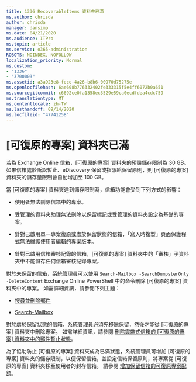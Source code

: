 ```yaml
---
title: 1336 RecoverableItems 資料夾已滿
ms.author: chrisda
author: chrisda
manager: dansimp
ms.date: 04/21/2020
ms.audience: ITPro
ms.topic: article
ms.service: o365-administration
ROBOTS: NOINDEX, NOFOLLOW
localization_priority: Normal
ms.custom:
- "1336"
- "3700003"
ms.assetid: a3a923e8-fece-4a26-b8b6-00970d75275e
ms.openlocfilehash: 6ae608b776332402fe333315f5e4ff6072b0a651
ms.sourcegitcommit: c6692ce0fa1358ec3529e59ca0ecdfdea4cdc759
ms.translationtype: MT
ms.contentlocale: zh-TW
ms.lasthandoff: 09/14/2020
ms.locfileid: "47741258"
---
```

# <a name="the-recoverable-items-folder-is-full"></a>[可復原的專案] 資料夾已滿

若為 Exchange Online 信箱，[可復原的專案] 資料夾的預設儲存限制為 30 GB。 如果信箱處於訴訟暫止、eDiscovery 保留或指派給保留原則，則 [可復原的專案] 資料夾的儲存量限制會自動增加至 100 GB。

當 [可復原的專案] 資料夾達到儲存限制時，信箱功能會受到下列方式的影響：

- 使用者無法刪除信箱中的專案。

- 受管理的資料夾助理無法刪除以保留標記或受管理的資料夾設定為基礎的專案。

- 針對已啟用單一專案復原或處於保留狀態的信箱，「寫入時複製」頁面保護程式無法維護使用者編輯的專案版本。

- 針對已啟用信箱審核記錄的信箱，[可復原的專案] 資料夾中的「審核」子資料夾中不能儲存任何信箱審核記錄專案。

對於未保留的信箱，系統管理員可以使用 `Search-Mailbox -SearchDumpsterOnly -DeleteContent` Exchange Online PowerShell 中的命令刪除 [可復原的專案] 資料夾中的專案。 如需詳細資訊，請參閱下列主題：

- [搜尋並刪除郵件](https://docs.microsoft.com/microsoft-365/compliance/search-for-and-delete-messagesadmin-help)

- [Search-Mailbox](https://docs.microsoft.com/powershell/module/exchange/mailboxes/Search-Mailbox)

對於處於保留狀態的信箱，系統管理員必須先移除保留，然後才能從 [可復原的專案] 資料夾中刪除專案。 如需詳細資訊，請參閱 [刪除雲端式信箱的 [可復原的專案] 資料夾中的郵件暫止狀態](https://docs.microsoft.com/microsoft-365/compliance/delete-items-in-the-recoverable-items-folder-of-mailboxes-on-hold)。

為了協助防止 [可復原的專案] 資料夾成為已滿狀態，系統管理員可增加 [可復原的專案] 資料夾的儲存限制，以便保留信箱，並設定信箱保留原則，將專案從 [可復原的專案] 資料夾移至使用者的封存信箱。 請參閱 [增加保留信箱的可復原專案配額](https://docs.microsoft.com/microsoft-365/compliance/increase-the-recoverable-quota-for-mailboxes-on-hold)。
